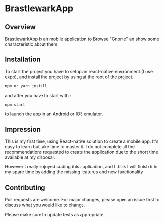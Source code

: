 # BrastlewarkApp

## Overview

BrastlewarkApp is an mobile application to Browse "Gnome" an show some characteristic about them.

## Installation

To start the project you have to setup an react-native environment (I use expo), and install the project by using at the root of the project.

```bash
npm or yarn install
```
and after you have to start with :
```bash
npm start
```
to launch the app in an Android or IOS emulator.

## Impression
This is my first time, using React-native solution to create a mobile app.
It's easy to learn but take time to master it.
I do not complete all the recommendations requested to create the application due to the short time available at my disposal.

However I really enjoyed coding this application, and I think I will finish it in my spare time by adding the missing features and new functionality

## Contributing
Pull requests are welcome. For major changes, please open an issue first to discuss what you would like to change.

Please make sure to update tests as appropriate.
